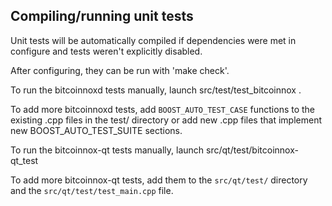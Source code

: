 Compiling/running unit tests
------------------------------------

Unit tests will be automatically compiled if dependencies were met in configure
and tests weren't explicitly disabled.

After configuring, they can be run with 'make check'.

To run the bitcoinnoxd tests manually, launch src/test/test_bitcoinnox .

To add more bitcoinnoxd tests, add `BOOST_AUTO_TEST_CASE` functions to the existing
.cpp files in the test/ directory or add new .cpp files that
implement new BOOST_AUTO_TEST_SUITE sections.

To run the bitcoinnox-qt tests manually, launch src/qt/test/bitcoinnox-qt_test

To add more bitcoinnox-qt tests, add them to the `src/qt/test/` directory and
the `src/qt/test/test_main.cpp` file.
